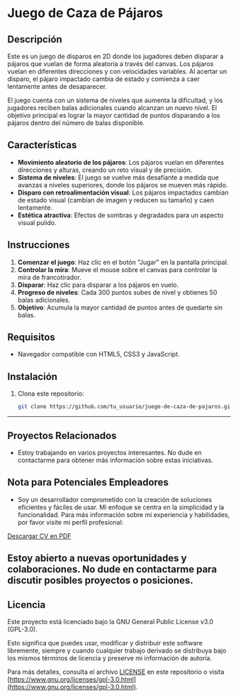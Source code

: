 # Juego de Caza de Pájaros

## Descripción

Este es un juego de disparos en 2D donde los jugadores deben disparar a pájaros que vuelan de forma aleatoria a través del canvas. Los pájaros vuelan en diferentes direcciones y con velocidades variables. Al acertar un disparo, el pájaro impactado cambia de estado y comienza a caer lentamente antes de desaparecer.

El juego cuenta con un sistema de niveles que aumenta la dificultad, y los jugadores reciben balas adicionales cuando alcanzan un nuevo nivel. El objetivo principal es lograr la mayor cantidad de puntos disparando a los pájaros dentro del número de balas disponible.

## Características

- **Movimiento aleatorio de los pájaros**: Los pájaros vuelan en diferentes direcciones y alturas, creando un reto visual y de precisión.
- **Sistema de niveles**: El juego se vuelve más desafiante a medida que avanzas a niveles superiores, donde los pájaros se mueven más rápido.
- **Disparo con retroalimentación visual**: Los pájaros impactados cambian de estado visual (cambian de imagen y reducen su tamaño) y caen lentamente.
- **Estética atractiva**: Efectos de sombras y degradados para un aspecto visual pulido.

## Instrucciones

1. **Comenzar el juego**: Haz clic en el botón "Jugar" en la pantalla principal.
2. **Controlar la mira**: Mueve el mouse sobre el canvas para controlar la mira de francotirador.
3. **Disparar**: Haz clic para disparar a los pájaros en vuelo.
4. **Progreso de niveles**: Cada 300 puntos subes de nivel y obtienes 50 balas adicionales.
5. **Objetivo**: Acumula la mayor cantidad de puntos antes de quedarte sin balas.

## Requisitos

- Navegador compatible con HTML5, CSS3 y JavaScript.

## Instalación

1. Clona este repositorio:
   ```bash
   git clone https://github.com/tu_usuario/juego-de-caza-de-pajaros.git
------------------------------------------------------------------------------

## Proyectos Relacionados
- Estoy trabajando en varios proyectos interesantes. No dude en contactarme para obtener más información sobre estas iniciativas.

## Nota para Potenciales Empleadores
- Soy un desarrollador comprometido con la creación de soluciones eficientes y fáciles de usar. Mi enfoque se centra en la simplicidad y la funcionalidad. Para más información sobre mi experiencia y habilidades, por favor visite mi perfil profesional:


[Descargar CV en PDF](https://sites.google.com/view/cvmarcelomartinez/descarga-mi-cv-en-pdf)

Estoy abierto a nuevas oportunidades y colaboraciones. No dude en contactarme para discutir posibles proyectos o posiciones.
------------------------------------------------------------------------------------------------------------------------------

## Licencia

Este proyecto está licenciado bajo la GNU General Public License v3.0 (GPL-3.0).

Esto significa que puedes usar, modificar y distribuir este software libremente, siempre y cuando cualquier trabajo derivado se distribuya bajo los mismos términos de licencia y preserve mi información de autoría.

Para más detalles, consulta el archivo [LICENSE](LICENSE) en este repositorio o visita [https://www.gnu.org/licenses/gpl-3.0.html](https://www.gnu.org/licenses/gpl-3.0.html).

